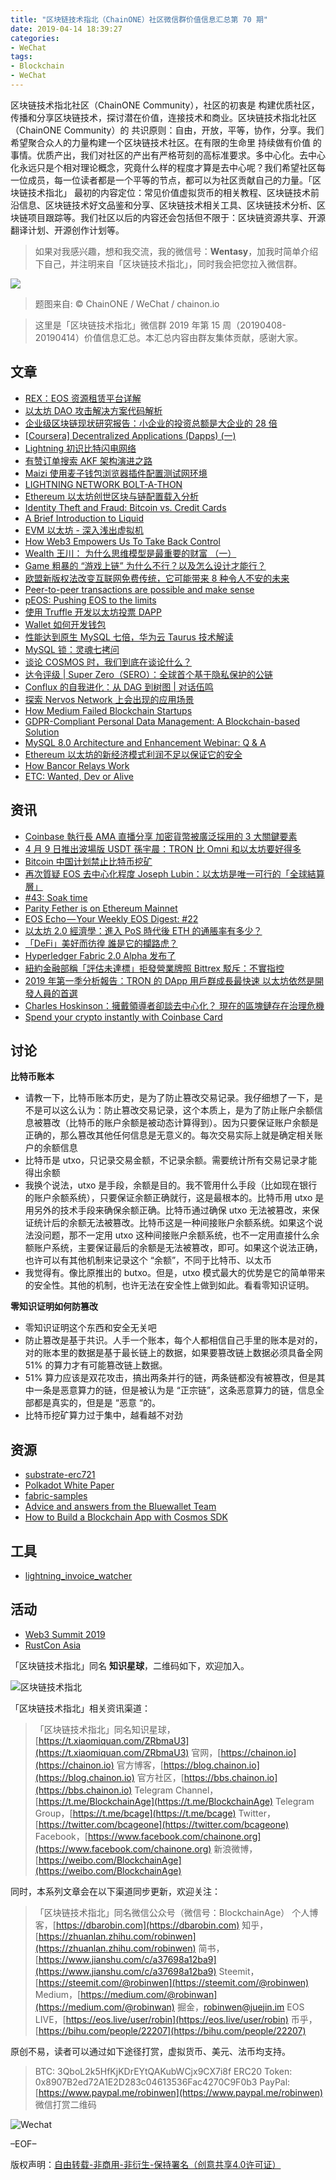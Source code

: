 ```yaml
---
title: "区块链技术指北（ChainONE）社区微信群价值信息汇总第 70 期"
date: 2019-04-14 18:39:27
categories:
- WeChat
tags:
- Blockchain
- WeChat
---
```

区块链技术指北社区（ChainONE Community），社区的初衷是 构建优质社区，传播和分享区块链技术，探讨潜在价值，连接技术和商业。区块链技术指北社区（ChainONE Community）的 共识原则：自由，开放，平等，协作，分享。我们希望聚合众人的力量构建一个区块链技术社区。在有限的生命里 持续做有价值 的事情。优质产出，我们对社区的产出有严格苛刻的高标准要求。多中心化。去中心化永远只是个相对理论概念，究竟什么样的程度才算是去中心呢？我们希望社区每一位成员，每一位读者都是一个平等的节点，都可以为社区贡献自己的力量。「区块链技术指北」 最初的内容定位：常见价值虚拟货币的相关教程、区块链技术前沿信息、区块链技术好文品鉴和分享、区块链技术相关工具、区块链技术分析、区块链项目跟踪等。我们社区以后的内容还会包括但不限于：区块链资源共享、开源翻译计划、开源创作计划等。
<!-- more -->

> 如果对我感兴趣，想和我交流，我的微信号：**Wentasy**，加我时简单介绍下自己，并注明来自「区块链技术指北」，同时我会把您拉入微信群。

![](https://i.imgur.com/EFxCQjC.png)

> 题图来自: © ChainONE / WeChat / chainon.io

> 这里是「区块链技术指北」微信群 2019 年第 15 周（20190408-20190414）价值信息汇总。本汇总内容由群友集体贡献，感谢大家。

## 文章

* [REX：EOS 资源租赁平台详解](https://bbs.chainon.io/d/3292)
* [以太坊 DAO 攻击解决方案代码解析](https://bbs.chainon.io/d/3293)
* [企业级区块链现状研究报告：小企业的投资总额是大企业的 28 倍](https://bbs.chainon.io/d/3294)
* [[Coursera] Decentralized Applications (Dapps) (一)](https://bbs.chainon.io/d/3295)
* [Lightning 初识比特闪电网络](https://bbs.chainon.io/d/3296)
* [有赞订单搜索 AKF 架构演进之路](https://bbs.chainon.io/d/3297)
* [Maizi 使用麦子钱包浏览器插件配置测试网环境](https://bbs.chainon.io/d/3302)
* [LIGHTNING NETWORK BOLT-A-THON](https://bbs.chainon.io/d/3299)
* [Ethereum 以太坊创世区块与链配置载入分析](https://bbs.chainon.io/d/3300)
* [Identity Theft and Fraud: Bitcoin vs. Credit Cards](https://bbs.chainon.io/d/3301)
* [A Brief Introduction to Liquid](https://bbs.chainon.io/d/3305)
* [EVM 以太坊 - 深入浅出虚拟机](https://bbs.chainon.io/d/3309)
* [How Web3 Empowers Us To Take Back Control](https://bbs.chainon.io/d/3310)
* [Wealth 王川： 为什么思维模型是最重要的财富 （一）](https://bbs.chainon.io/d/3311)
* [Game 粗暴的 “游戏上链” 为什么不行？以及怎么设计才能行？](https://bbs.chainon.io/d/3312)
* [欧盟新版权法改变互联网免费传统，它可能带来 8 种令人不安的未来](https://bbs.chainon.io/d/3313)
* [Peer-to-peer transactions are possible and make sense](https://bbs.chainon.io/d/3314)
* [pEOS: Pushing EOS to the limits](https://bbs.chainon.io/d/3317)
* [使用 Truffle 开发以太坊投票 DAPP](https://bbs.chainon.io/d/3325)
* [Wallet 如何开发钱包](https://bbs.chainon.io/d/3326)
* [性能达到原生 MySQL 七倍，华为云 Taurus 技术解读](https://bbs.chainon.io/d/3328)
* [MySQL 锁：灵魂七拷问](https://bbs.chainon.io/d/3329)
* [谈论 COSMOS 时，我们到底在谈论什么？](https://bbs.chainon.io/d/3330)
* [达令评级 | Super Zero（SERO）：全球首个基于隐私保护的公链](https://bbs.chainon.io/d/3331)
* [Conflux 的自我进化：从 DAG 到树图 | 对话伍鸣](https://bbs.chainon.io/d/3332)
* [探索 Nervos Network 上会出现的应用场景](https://bbs.chainon.io/d/3333)
* [How Medium Failed Blockchain Startups](https://bbs.chainon.io/d/3334)
* [GDPR-Compliant Personal Data Management: A Blockchain-based Solution](https://bbs.chainon.io/d/3335)
* [MySQL 8.0 Architecture and Enhancement Webinar: Q & A](https://bbs.chainon.io/d/3336)
* [Ethereum 以太坊的新经济模式利润不足以保证它的安全](https://bbs.chainon.io/d/3337)
* [How Bancor Relays Work](https://bbs.chainon.io/d/3340)
* [ETC: Wanted, Dev or Alive](https://bbs.chainon.io/d/3342)

## 资讯

* [Coinbase 執行長 AMA 直播分享 加密貨幣被廣泛採用的 3 大關鍵要素](https://bbs.chainon.io/d/3290)
* [4 月 9 日推出波場版 USDT 孫宇晨：TRON 比 Omni 和以太坊要好得多](https://bbs.chainon.io/d/3291)
* [Bitcoin 中国计划禁止比特币挖矿](https://bbs.chainon.io/d/3304)
* [再次質疑 EOS 去中心化程度 Joseph Lubin：以太坊是唯一可行的「全球結算層」](https://bbs.chainon.io/d/3303)
* [#43: Soak time](https://bbs.chainon.io/d/3308)
* [Parity Fether is on Ethereum Mainnet](https://bbs.chainon.io/d/3315)
* [EOS Echo — Your Weekly EOS Digest: #22](https://bbs.chainon.io/d/3316)
* [以太坊 2.0 經濟學：進入 PoS 時代後 ETH 的通脹率有多少？](https://bbs.chainon.io/d/3318)
* [「DeFi」美好而彷徨 誰是它的攔路虎？](https://bbs.chainon.io/d/3319)
* [Hyperledger Fabric 2.0 Alpha 发布了](https://bbs.chainon.io/d/3321)
* [紐約金融部稱「評估未達標」拒發營業牌照 Bittrex 駁斥：不實指控](https://bbs.chainon.io/d/3322)
* [2019 年第一季分析報告：TRON 的 DApp 用戶群成長最快速 以太坊依然是開發人員的首選](https://bbs.chainon.io/d/3323)
* [Charles Hoskinson：擁戴領導者卻談去中心化？ 現在的區塊鏈存在治理危機](https://bbs.chainon.io/d/3324)
* [Spend your crypto instantly with Coinbase Card](https://bbs.chainon.io/d/3327)

## 讨论

**比特币账本**

* 请教一下，比特币账本历史，是为了防止篡改交易记录。我仔细想了一下，是不是可以这么认为：防止篡改交易记录，这个本质上，是为了防止账户余额信息被篡改（比特币的账户余额是被动态计算得到）。因为只要保证账户余额是正确的，那么篡改其他任何信息是无意义的。每次交易实际上就是确定相关账户的余额信息
* 比特币是 utxo，只记录交易金额，不记录余额。需要统计所有交易记录才能得出余额
* 我换个说法，utxo 是手段，余额是目的。我不管用什么手段（比如现在银行的账户余额系统），只要保证余额正确就行，这是最根本的。比特币用 utxo 是用另外的技术手段来确保余额正确。比特币通过确保 utxo 无法被篡改，来保证统计后的余额无法被篡改。比特币这是一种间接账户余额系统。如果这个说法没问题，那不一定用 utxo 这种间接账户余额系统，也不一定用直接什么余额账户系统，主要保证最后的余额是无法被篡改，即可。如果这个说法正确，也许可以有其他机制来记录这个 “余额”，不同于比特币、以太币
* 我觉得有。像比原推出的 butxo。但是，utxo 模式最大的优势是它的简单带来的安全性。其他的机制，也许无法在安全性上做到如此。看看零知识证明。

**零知识证明如何防篡改**

* 零知识证明这个东西和安全无关吧
* 防止篡改是基于共识。人手一个账本，每个人都相信自己手里的账本是对的，对的账本里的数据是基于最长链上的数据，如果要篡改链上数据必须具备全网 51% 的算力才有可能篡改链上数据。
* 51% 算力应该是双花攻击，搞出两条并行的链，两条链都没有被篡改，但是其中一条是恶意算力的链，但是被认为是 “正宗链”，这条恶意算力的链，信息全部都是真实的，但是是 “恶意 “的。
* 比特币挖矿算力过于集中，越看越不对劲

## 资源

* [substrate-erc721](https://bbs.chainon.io/d/3298)
* [Polkadot White Paper](https://bbs.chainon.io/d/3307)
* [fabric-samples](https://bbs.chainon.io/d/3320)
* [Advice and answers from the Bluewallet Team](https://bbs.chainon.io/d/3338)
* [How to Build a Blockchain App with Cosmos SDK](https://bbs.chainon.io/d/3339)

## 工具

* [lightning_invoice_watcher](https://bbs.chainon.io/d/3306)

## 活动

* [Web3 Summit 2019](https://bbs.chainon.io/d/3341)
* [RustCon Asia](https://bbs.chainon.io/d/3343)

「区块链技术指北」同名 **知识星球**，二维码如下，欢迎加入。

![区块链技术指北](https://i.imgur.com/3YzonTR.png)

「区块链技术指北」相关资讯渠道：

> 「区块链技术指北」同名知识星球，[https://t.xiaomiquan.com/ZRbmaU3](https://t.xiaomiquan.com/ZRbmaU3)
> 官网，[https://chainon.io](https://chainon.io)
> 官方博客，[https://blog.chainon.io](https://blog.chainon.io)
> 官方社区，[https://bbs.chainon.io](https://bbs.chainon.io)
> Telegram Channel，[https://t.me/BlockchainAge](https://t.me/BlockchainAge)
> Telegram Group，[https://t.me/bcage](https://t.me/bcage)
> Twitter，[https://twitter.com/bcageone](https://twitter.com/bcageone)
> Facebook，[https://www.facebook.com/chainone.org](https://www.facebook.com/chainone.org)
> 新浪微博，[https://weibo.com/BlockchainAge](https://weibo.com/BlockchainAge)

同时，本系列文章会在以下渠道同步更新，欢迎关注：

> 「区块链技术指北」同名微信公众号（微信号：BlockchainAge）
> 个人博客，[https://dbarobin.com](https://dbarobin.com)
> 知乎，[https://zhuanlan.zhihu.com/robinwen](https://zhuanlan.zhihu.com/robinwen)
> 简书，[https://www.jianshu.com/c/a37698a12ba9](https://www.jianshu.com/c/a37698a12ba9)
> Steemit，[https://steemit.com/@robinwen](https://steemit.com/@robinwen)
> Medium，[https://medium.com/@robinwan](https://medium.com/@robinwan)
> 掘金，[robinwen@juejin.im](https://juejin.im/user/5673ccae60b2260ee435f89a/posts)
> EOS LIVE，[https://eos.live/user/robin](https://eos.live/user/robin)
> 币乎，[https://bihu.com/people/22207](https://bihu.com/people/22207)

原创不易，读者可以通过如下途径打赏，虚拟货币、美元、法币均支持。

> BTC: 3QboL2k5HfKjKDrEYtQAKubWCjx9CX7i8f
> ERC20 Token: 0x8907B2ed72A1E2D283c04613536Fac4270C9F0b3
> PayPal: [https://www.paypal.me/robinwen](https://www.paypal.me/robinwen)
> 微信打赏二维码

![Wechat](https://i.imgur.com/SzoNl5b.jpg)

–EOF–

版权声明：[自由转载-非商用-非衍生-保持署名（创意共享4.0许可证）](http://creativecommons.org/licenses/by-nc-nd/4.0/deed.zh)